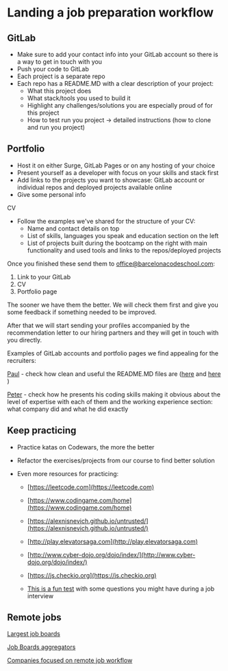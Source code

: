 # Landing a job preparation workflow

## GitLab

* Make sure to add your contact info into your GitLab account so there is a way to get in touch with you
* Push your code to GitLab
* Each project is a separate repo
* Each repo has a README.MD with a clear description of your project:
	* What this project does
	* What stack/tools you used to build it
	* Highlight any challenges/solutions you are especially proud of for this project
	* How to test run you project -> detailed instructions (how to clone and run you project)

## Portfolio

* Host it on either Surge, GitLab Pages or on any hosting of your
choice
* Present yourself as a developer with focus on your skills and stack first
* Add links to the projects you want to showcase: GitLab account or individual repos and
deployed projects available online
* Give some personal info

CV
* Follow the examples we've shared for the structure of your CV:
	* Name and contact details on top
	* List of skills, languages you speak and education section on the left
	* List of projects built during the bootcamp on the right with main functionality and used
	tools and links to the repos/deployed projects

Once you finished these send them to [office@barcelonacodeschool.com](mailto:office@barcelonacodeschool.com):

1. Link to your GitLab
2. CV
3. Portfolio page

The sooner we have them the better. We will check them first and give you some feedback if
something needed to be improved.

After that we will start sending your profiles accompanied by the recommendation letter to our hiring
partners and they will get in touch with you directly.

Examples of GitLab accounts and portfolio pages we find appealing for the
recruiters:

[Paul](https://github.com/pzhine?tab=repositories) - check how clean and useful the
README.MD files are ([here](https://github.com/pzhine/inyourland) and [here](https://github.com/pzhine/qualendar-api) )

[Peter](http://pnagy.github.io) - check how he presents his coding skills making it obvious about the level of expertise with each of them and the working experience section: what company did and what he
did exactly

## Keep practicing


* Practice katas on Codewars, the more the better

* Refactor the exercises/projects from our course to find better solution

* Even more resources for practicing:
	
	* [https://leetcode.com](https://leetcode.com)
 
	* [https://www.codingame.com/home](https://www.codingame.com/home)
 
	* [https://alexnisnevich.github.io/untrusted/](https://alexnisnevich.github.io/untrusted/)
 
	* [http://play.elevatorsaga.com](http://play.elevatorsaga.com)
 
	* [http://www.cyber-dojo.org/dojo/index/](http://www.cyber-dojo.org/dojo/index/)
 
	* [https://js.checkio.org](https://js.checkio.org)

	* [This is a fun test](https://www.testdome.com/d/javascript-interview-questions/2) with some questions you might have during a job interview

## Remote jobs

[Largest job boards](https://github.com/lukasz-madon/awesome-remote-job#job-boards)

[Job Boards aggregators](https://github.com/lukasz-madon/awesome-remote-job#job-boards-aggregators)

[Companies focused on remote job workflow](https://github.com/lukasz-madon/awesome-remote-job#companies-with-remote-dna)